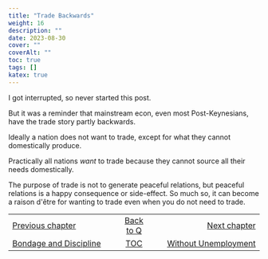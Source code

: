 ```yaml
---
title: "Trade Backwards"
weight: 16
description: ""
date: 2023-08-30
cover: ""
coverAlt: ""
toc: true
tags: []
katex: true
---
```


I got interrupted, so never started this post.

But it was a reminder that mainstream econ, even most Post-Keynesians, 
have the trade story partly backwards.

Ideally a nation does not want to trade, except for what they cannot 
domestically produce.

Practically all nations *want* to trade because they cannot source all 
their needs domestically.

The purpose of trade is not to generate peaceful relations, but peaceful 
relations is a happy consequence or side-effect. So much so, it can become a 
raison d'être for wanting to trade even when you do not need to trade.


<table style="border-collapse: collapse; border=0;">
    <colgroup>
       <col span="1" style="width: 35%;">
       <col span="1" style="width: 10%;">
       <col span="1" style="width: 35%;">
    </colgroup>
<tr style="border: 1px solid color:#0f0f0f;">
<td style="border: 1px solid color:#0f0f0f;">
<a href="../025_discipline">Previous chapter</a></td>
<td style="border: 1px solid color:#0f0f0f; text-align:center;">
<a href="../">Back to Q</a></td>
<td style="border: 1px solid color:#0f0f0f; text-align:right;">
<a href="../027_without_government_no_unemployment">Next chapter</a></td>
</tr>
<tr style="border: 1px solid color:#0f0f0f;">
<td style="border: 1px solid color:#0f0f0f;">
<a href="../025_discipline">Bondage and Discipline</a></td>
<td style="border: 1px solid color:#0f0f0f; text-align:center;">
<a href="../">TOC</a></td>
<td style="border: 1px solid color:#0f0f0f; text-align:right;">
<a href="../027_without_government_no_unemployment">Without Unemployment</a></td>
</tr>
</table>



